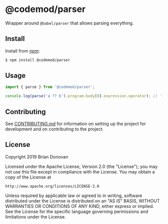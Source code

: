 # @codemod/parser

Wrapper around `@babel/parser` that allows parsing everything.

## Install

Install from [npm](https://npmjs.com/):

```sh
$ npm install @codemod/parser
```

## Usage

```ts
import { parse } from '@codemod/parser';

console.log(parse('a ?? b').program.body[0].expression.operator); // '??'
```

## Contributing

See [CONTRIBUTING.md](../../CONTRIBUTING.md) for information on setting up the project for development and on contributing to the project.

## License

Copyright 2019 Brian Donovan

Licensed under the Apache License, Version 2.0 (the "License"); you may not use this file except in compliance with the License. You may obtain a copy of the License at

    http://www.apache.org/licenses/LICENSE-2.0

Unless required by applicable law or agreed to in writing, software distributed under the License is distributed on an "AS IS" BASIS, WITHOUT WARRANTIES OR CONDITIONS OF ANY KIND, either express or implied. See the License for the specific language governing permissions and limitations under the License.
